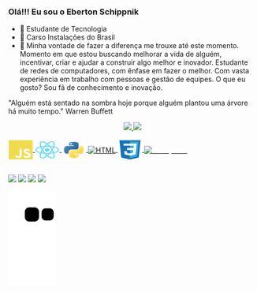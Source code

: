 ### Olá!!! Eu sou o Eberton Schippnik

- 📘 Estudante de Tecnologia
- 🏢 Carso Instalações do Brasil
- 💬 Minha vontade de fazer a diferença me trouxe até este momento.
Momento em que estou buscando melhorar a vida de alguém, incentivar, criar e ajudar a construir algo melhor e inovador.
Estudante de redes de computadores, com ênfase em fazer o melhor.
Com vasta experiência em trabalho com pessoas e  gestão de equipes.
O que eu gosto?
Sou fã de conhecimento e inovação.


"Alguém está sentado na sombra hoje porque alguém plantou uma árvore há muito tempo."
Warren Buffett

 <div>
<div align="center">
  <a href="https://github.com/ebertonschippnik">
  <img height="180em" src="https://github-readme-stats.vercel.app/api?username=ebertonschippnik&show_icons=true&theme=dark&include_all_commits=true&count_private=true"/>
  <img height="180em" src="https://github-readme-stats.vercel.app/api/top-langs/?username=ebertonschippnik&layout=compact&langs_count=7&theme=dark"/>
</div>
  
  <div style="display: inline_block"><br>
  <img align="center" alt="Js" height="40" width="50" src="https://raw.githubusercontent.com/devicons/devicon/master/icons/javascript/javascript-plain.svg">
  <img align="center" alt="React" height="40" width="50" src="https://raw.githubusercontent.com/devicons/devicon/master/icons/react/react-original.svg">
  <img align="center" alt="Python" height="40" width="50" src="https://raw.githubusercontent.com/devicons/devicon/master/icons/python/python-original.svg">
  <img align="center" alt="HTML" height="40" width="50" src="https://cdn.jsdelivr.net/gh/devicons/devicon/icons/html5/html5-original.svg">
   
  <img align="center" alt="Css" height="40" width="50" src="https://raw.githubusercontent.com/devicons/devicon/master/icons/css3/css3-original.svg">
  <img align="center" alt="Wordpress" height="40" width="50" src=<svg style="color: white" xmlns="http://www.w3.org/2000/svg" width="16" height="16" fill="currentColor" class="bi bi-wordpress" viewBox="0 0 16 16"> <path d="M12.633 7.653c0-.848-.305-1.435-.566-1.892l-.08-.13c-.317-.51-.594-.958-.594-1.48 0-.63.478-1.218 1.152-1.218.02 0 .039.002.058.003l.031.003A6.838 6.838 0 0 0 8 1.137 6.855 6.855 0 0 0 2.266 4.23c.16.005.313.009.442.009.717 0 1.828-.087 1.828-.087.37-.022.414.521.044.565 0 0-.371.044-.785.065l2.5 7.434 1.5-4.506-1.07-2.929c-.369-.022-.719-.065-.719-.065-.37-.022-.326-.588.043-.566 0 0 1.134.087 1.808.087.718 0 1.83-.087 1.83-.087.37-.022.413.522.043.566 0 0-.372.043-.785.065l2.48 7.377.684-2.287.054-.173c.27-.86.469-1.495.469-2.046zM1.137 8a6.864 6.864 0 0 0 3.868 6.176L1.73 5.206A6.837 6.837 0 0 0 1.137 8z" fill="white"></path> <path d="M6.061 14.583 8.121 8.6l2.109 5.78c.014.033.03.064.049.094a6.854 6.854 0 0 1-4.218.109zm7.96-9.876c.03.219.047.453.047.706 0 .696-.13 1.479-.522 2.458l-2.096 6.06a6.86 6.86 0 0 0 2.572-9.224z" fill="white"></path> <path fill-rule="evenodd" d="M0 8c0-4.411 3.589-8 8-8 4.41 0 8 3.589 8 8s-3.59 8-8 8c-4.411 0-8-3.589-8-8zm.367 0c0 4.209 3.424 7.633 7.633 7.633 4.208 0 7.632-3.424 7.632-7.633C15.632 3.79 12.208.367 8 .367 3.79.367.367 3.79.367 8z" fill="white"></path> </svg>
          
  <img align="right" alt="" height="150" style="border-radius:50px;" src="">
</div>
  
  ##
  
  <div>
    
  <a href="https://www.linkedin.com/in/eberton-schippnik-6430aa53/" target="_blank"><img src="https://img.shields.io/badge/-LinkedIn-%230077B5?style=for-the-badge&logo=linkedin&logoColor=white" target="_blank"></a>
  <a href="https://instagram.com/beto_schippnik" target="_blank"><img src="https://img.shields.io/badge/-Instagram-%23E4405F?style=for-the-badge&logo=instagram&logoColor=white" target="_blank"></a>
 	<a href="https://www.twitch.tv/betoschippnik" target="_blank"><img src="https://img.shields.io/badge/Twitch-9146FF?style=for-the-badge&logo=twitch&logoColor=white" target="_blank"></a>
  <a href = "mailto:eberton.figueredo@gmail.com"><img src="https://img.shields.io/badge/-Gmail-%23333?style=for-the-badge&logo=gmail&logoColor=white" target="_blank"></a>

 
  ![Snake animation](https://github.com/ebertonschippnik/ebertonschippnik/blob/output/github-contribution-grid-snake.svg)
 
</div>
